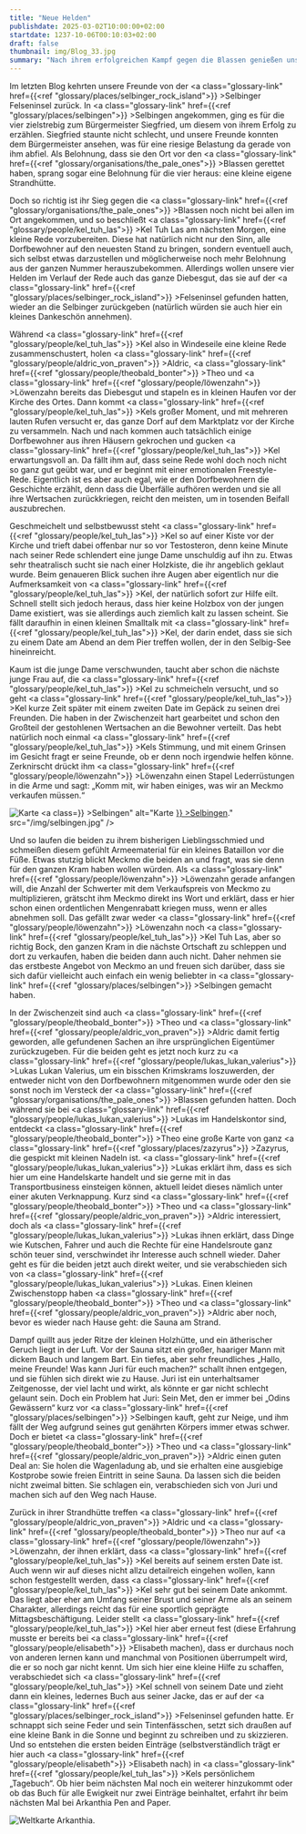```yaml
---
title: "Neue Helden"
publishdate: 2025-03-02T10:00:00+02:00
startdate: 1237-10-06T00:10:03+02:00
draft: false
thumbnail: img/Blog_33.jpg
summary: "Nach ihrem erfolgreichen Kampf gegen die Blassen genießen unsere Helden ihren verdienten Ruhm. Doch nicht alle Belohnungen sind aus Gold – manche sind... sagen wir mal, etwas persönlicher. Während Kel sich vor Date-Anfragen kaum retten kann, stolpern Theo, Aldric und Löwenzahn in die nächsten unerwarteten Ereignisse. Was als Nächstes kommt und wie Kel seine Dates auslebt, erfahrt ihr hier:"
---
```


Im letzten Blog kehrten unsere Freunde von der <a class="glossary-link" href={{<ref "glossary/places/selbinger_rock_island">}} >Selbinger Felseninsel</a> zurück. In <a class="glossary-link" href={{<ref "glossary/places/selbingen">}} >Selbingen</a> angekommen, ging es für die vier zielstrebig zum Bürgermeister Siegfried, um diesem von ihrem Erfolg zu erzählen. Siegfried staunte nicht schlecht, und unsere Freunde konnten dem Bürgermeister ansehen, was für eine riesige Belastung da gerade von ihm abfiel. Als Belohnung, dass sie den Ort vor den <a class="glossary-link" href={{<ref "glossary/organisations/the_pale_ones">}} >Blassen</a> gerettet haben, sprang sogar eine Belohnung für die vier heraus: eine kleine eigene Strandhütte.

Doch so richtig ist ihr Sieg gegen die <a class="glossary-link" href={{<ref "glossary/organisations/the_pale_ones">}} >Blassen</a> noch nicht bei allen im Ort angekommen, und so beschließt <a class="glossary-link" href={{<ref "glossary/people/kel_tuh_las">}} >Kel Tuh Las</a> am nächsten Morgen, eine kleine Rede vorzubereiten. Diese hat natürlich nicht nur den Sinn, alle Dorfbewohner auf den neuesten Stand zu bringen, sondern eventuell auch, sich selbst etwas darzustellen und möglicherweise noch mehr Belohnung aus der ganzen Nummer herauszubekommen. Allerdings wollen unsere vier Helden im Verlauf der Rede auch das ganze Diebesgut, das sie auf der <a class="glossary-link" href={{<ref "glossary/places/selbinger_rock_island">}} >Felseninsel</a> gefunden hatten, wieder an die Selbinger zurückgeben (natürlich würden sie auch hier ein kleines Dankeschön annehmen).

Während <a class="glossary-link" href={{<ref "glossary/people/kel_tuh_las">}} >Kel</a> also in Windeseile eine kleine Rede zusammenschustert, holen <a class="glossary-link" href={{<ref "glossary/people/aldric_von_praven">}} >Aldric</a>, <a class="glossary-link" href={{<ref "glossary/people/theobald_bonter">}} >Theo</a> und <a class="glossary-link" href={{<ref "glossary/people/löwenzahn">}} >Löwenzahn</a> bereits das Diebesgut und stapeln es in kleinen Haufen vor der Kirche des Ortes. Dann kommt <a class="glossary-link" href={{<ref "glossary/people/kel_tuh_las">}} >Kels</a> großer Moment, und mit mehreren lauten Rufen versucht er, das ganze Dorf auf dem Marktplatz vor der Kirche zu versammeln. Nach und nach kommen auch tatsächlich einige Dorfbewohner aus ihren Häusern gekrochen und gucken <a class="glossary-link" href={{<ref "glossary/people/kel_tuh_las">}} >Kel</a> erwartungsvoll an. Da fällt ihm auf, dass seine Rede wohl doch noch nicht so ganz gut geübt war, und er beginnt mit einer emotionalen Freestyle-Rede. Eigentlich ist es aber auch egal, wie er den Dorfbewohnern die Geschichte erzählt, denn dass die Überfälle aufhören werden und sie all ihre Wertsachen zurückkriegen, reicht den meisten, um in tosenden Beifall auszubrechen.

Geschmeichelt und selbstbewusst steht <a class="glossary-link" href={{<ref "glossary/people/kel_tuh_las">}} >Kel</a> so auf einer Kiste vor der Kirche und trieft dabei offenbar nur so vor Testosteron, denn keine Minute nach seiner Rede schlendert eine junge Dame unschuldig auf ihn zu. Etwas sehr theatralisch sucht sie nach einer Holzkiste, die ihr angeblich geklaut wurde. Beim genaueren Blick suchen ihre Augen aber eigentlich nur die Aufmerksamkeit von <a class="glossary-link" href={{<ref "glossary/people/kel_tuh_las">}} >Kel</a>, der natürlich sofort zur Hilfe eilt. Schnell stellt sich jedoch heraus, dass hier keine Holzbox von der jungen Dame existiert, was sie allerdings auch ziemlich kalt zu lassen scheint. Sie fällt daraufhin in einen kleinen Smalltalk mit <a class="glossary-link" href={{<ref "glossary/people/kel_tuh_las">}} >Kel</a>, der darin endet, dass sie sich zu einem Date am Abend an dem Pier treffen wollen, der in den Selbig-See hineinreicht.

Kaum ist die junge Dame verschwunden, taucht aber schon die nächste junge Frau auf, die <a class="glossary-link" href={{<ref "glossary/people/kel_tuh_las">}} >Kel</a> zu schmeicheln versucht, und so geht <a class="glossary-link" href={{<ref "glossary/people/kel_tuh_las">}} >Kel</a> kurze Zeit später mit einem zweiten Date im Gepäck zu seinen drei Freunden. Die haben in der Zwischenzeit hart gearbeitet und schon den Großteil der gestohlenen Wertsachen an die Bewohner verteilt. Das hebt natürlich noch einmal <a class="glossary-link" href={{<ref "glossary/people/kel_tuh_las">}} >Kels</a> Stimmung, und mit einem Grinsen im Gesicht fragt er seine Freunde, ob er denn noch irgendwie helfen könne. Zerknirscht drückt ihm <a class="glossary-link" href={{<ref "glossary/people/löwenzahn">}} >Löwenzahn</a> einen Stapel Lederrüstungen in die Arme und sagt: „Komm mit, wir haben einiges, was wir an Meckmo verkaufen müssen.“

<div class="img-max center">
  <img class="img-fluid" title="Karte <a class="glossary-link" href={{<ref "glossary/places/selbingen">}} >Selbingen</a>" alt="Karte <a class="glossary-link" href={{<ref "glossary/places/selbingen">}} >Selbingen</a>." src="/img/selbingen.jpg" />
</div>

Und so laufen die beiden zu ihrem bisherigen Lieblingsschmied und schmeißen diesem gefühlt Armeematerial für ein kleines Bataillon vor die Füße. Etwas stutzig blickt Meckmo die beiden an und fragt, was sie denn für den ganzen Kram haben wollen würden. Als <a class="glossary-link" href={{<ref "glossary/people/löwenzahn">}} >Löwenzahn</a> gerade anfangen will, die Anzahl der Schwerter mit dem Verkaufspreis von Meckmo zu multiplizieren, grätscht ihm Meckmo direkt ins Wort und erklärt, dass er hier schon einen ordentlichen Mengenrabatt kriegen muss, wenn er alles abnehmen soll. Das gefällt zwar weder <a class="glossary-link" href={{<ref "glossary/people/löwenzahn">}} >Löwenzahn</a> noch <a class="glossary-link" href={{<ref "glossary/people/kel_tuh_las">}} >Kel Tuh Las</a>, aber so richtig Bock, den ganzen Kram in die nächste Ortschaft zu schleppen und dort zu verkaufen, haben die beiden dann auch nicht. Daher nehmen sie das erstbeste Angebot von Meckmo an und freuen sich darüber, dass sie sich dafür vielleicht auch einfach ein wenig beliebter in <a class="glossary-link" href={{<ref "glossary/places/selbingen">}} >Selbingen</a> gemacht haben.

In der Zwischenzeit sind auch <a class="glossary-link" href={{<ref "glossary/people/theobald_bonter">}} >Theo</a> und <a class="glossary-link" href={{<ref "glossary/people/aldric_von_praven">}} >Aldric</a> damit fertig geworden, alle gefundenen Sachen an ihre ursprünglichen Eigentümer zurückzugeben. Für die beiden geht es jetzt noch kurz zu <a class="glossary-link" href={{<ref "glossary/people/lukas_lukan_valerius">}} >Lukas Lukan Valerius</a>, um ein bisschen Krimskrams loszuwerden, der entweder nicht von den Dorfbewohnern mitgenommen wurde oder den sie sonst noch im Versteck der <a class="glossary-link" href={{<ref "glossary/organisations/the_pale_ones">}} >Blassen</a> gefunden hatten. Doch während sie bei <a class="glossary-link" href={{<ref "glossary/people/lukas_lukan_valerius">}} >Lukas</a> im Handelskontor sind, entdeckt <a class="glossary-link" href={{<ref "glossary/people/theobald_bonter">}} >Theo</a> eine große Karte von ganz <a class="glossary-link" href={{<ref "glossary/places/zazyrus">}} >Zazyrus</a>, die gespickt mit kleinen Nadeln ist. <a class="glossary-link" href={{<ref "glossary/people/lukas_lukan_valerius">}} >Lukas</a> erklärt ihm, dass es sich hier um eine Handelskarte handelt und sie gerne mit in das Transportbusiness einsteigen können, aktuell leidet dieses nämlich unter einer akuten Verknappung. Kurz sind <a class="glossary-link" href={{<ref "glossary/people/theobald_bonter">}} >Theo</a> und <a class="glossary-link" href={{<ref "glossary/people/aldric_von_praven">}} >Aldric</a> interessiert, doch als <a class="glossary-link" href={{<ref "glossary/people/lukas_lukan_valerius">}} >Lukas</a> ihnen erklärt, dass Dinge wie Kutschen, Fahrer und auch die Rechte für eine Handelsroute ganz schön teuer sind, verschwindet ihr Interesse auch schnell wieder. Daher geht es für die beiden jetzt auch direkt weiter, und sie verabschieden sich von <a class="glossary-link" href={{<ref "glossary/people/lukas_lukan_valerius">}} >Lukas</a>. Einen kleinen Zwischenstopp haben <a class="glossary-link" href={{<ref "glossary/people/theobald_bonter">}} >Theo</a> und <a class="glossary-link" href={{<ref "glossary/people/aldric_von_praven">}} >Aldric</a> aber noch, bevor es wieder nach Hause geht: die Sauna am Strand.

Dampf quillt aus jeder Ritze der kleinen Holzhütte, und ein ätherischer Geruch liegt in der Luft. Vor der Sauna sitzt ein großer, haariger Mann mit dickem Bauch und langem Bart. Ein tiefes, aber sehr freundliches „Hallo, meine Freunde! Was kann Juri für euch machen?“ schallt ihnen entgegen, und sie fühlen sich direkt wie zu Hause. Juri ist ein unterhaltsamer Zeitgenosse, der viel lacht und wirkt, als könnte er gar nicht schlecht gelaunt sein. Doch ein Problem hat Juri: Sein Met, den er immer bei „Odins Gewässern“ kurz vor <a class="glossary-link" href={{<ref "glossary/places/selbingen">}} >Selbingen</a> kauft, geht zur Neige, und ihm fällt der Weg aufgrund seines gut genährten Körpers immer etwas schwer. Doch er bietet <a class="glossary-link" href={{<ref "glossary/people/theobald_bonter">}} >Theo</a> und <a class="glossary-link" href={{<ref "glossary/people/aldric_von_praven">}} >Aldric</a> einen guten Deal an: Sie holen die Wagenladung ab, und sie erhalten eine ausgiebige Kostprobe sowie freien Eintritt in seine Sauna. Da lassen sich die beiden nicht zweimal bitten. Sie schlagen ein, verabschieden sich von Juri und machen sich auf den Weg nach Hause.

Zurück in ihrer Strandhütte treffen <a class="glossary-link" href={{<ref "glossary/people/aldric_von_praven">}} >Aldric</a> und <a class="glossary-link" href={{<ref "glossary/people/theobald_bonter">}} >Theo</a> nur auf <a class="glossary-link" href={{<ref "glossary/people/löwenzahn">}} >Löwenzahn</a>, der ihnen erklärt, dass <a class="glossary-link" href={{<ref "glossary/people/kel_tuh_las">}} >Kel</a> bereits auf seinem ersten Date ist. Auch wenn wir auf dieses nicht allzu detailreich eingehen wollen, kann schon festgestellt werden, dass <a class="glossary-link" href={{<ref "glossary/people/kel_tuh_las">}} >Kel</a> sehr gut bei seinem Date ankommt. Das liegt aber eher am Umfang seiner Brust und seiner Arme als an seinem Charakter, allerdings reicht das für eine sportlich geprägte Mittagsbeschäftigung. Leider stellt <a class="glossary-link" href={{<ref "glossary/people/kel_tuh_las">}} >Kel</a> hier aber erneut fest (diese Erfahrung musste er bereits bei <a class="glossary-link" href={{<ref "glossary/people/elisabeth">}} >Elisabeth</a> machen), dass er durchaus noch von anderen lernen kann und manchmal von Positionen überrumpelt wird, die er so noch gar nicht kennt. Um sich hier eine kleine Hilfe zu schaffen, verabschiedet sich <a class="glossary-link" href={{<ref "glossary/people/kel_tuh_las">}} >Kel</a> schnell von seinem Date und zieht dann ein kleines, ledernes Buch aus seiner Jacke, das er auf der <a class="glossary-link" href={{<ref "glossary/places/selbinger_rock_island">}} >Felseninsel</a> gefunden hatte. Er schnappt sich seine Feder und sein Tintenfässchen, setzt sich draußen auf eine kleine Bank in die Sonne und beginnt zu schreiben und zu skizzieren. Und so entstehen die ersten beiden Einträge (selbstverständlich trägt er hier auch <a class="glossary-link" href={{<ref "glossary/people/elisabeth">}} >Elisabeth</a> nach) in <a class="glossary-link" href={{<ref "glossary/people/kel_tuh_las">}} >Kels</a> persönlichem „Tagebuch“. Ob hier beim nächsten Mal noch ein weiterer hinzukommt oder ob das Buch für alle Ewigkeit nur zwei Einträge beinhaltet, erfahrt ihr beim nächsten Mal bei Arkanthia Pen and Paper.

<div class="img-max center">
  <img class="img-fluid" title="Weltkarte Arkanthia" alt="Weltkarte Arkanthia." src="/img/Arkanthia_Full_Map_Selbingen_Felseninsel.jpg" />
</div>
